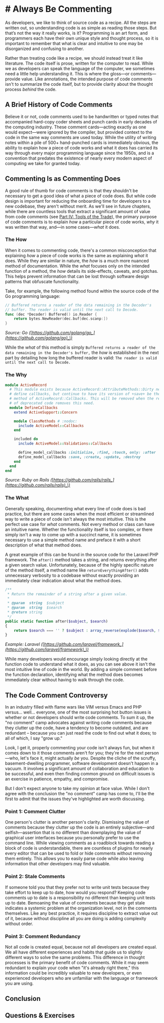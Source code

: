# \# Always Be Commenting

As developers, we like to think of source code as a recipe. All the steps are written out, so understanding code is as simple as reading those steps. But that’s not the way it really works, is it? Programming is an art form, and programmers each have their own unique style and thought process, so it is important to remember that what is clear and intuitive to one may be disorganized and confusing to another.

Rather than treating code like a recipe, we should instead treat it like literature. The code itself is prose, written for the computer to read. While we as developers can speak the language of the computer, we sometimes need a little help understanding it. This is where the gloss—or comments—provide value. Like annotations, the intended purpose of code comments isn't to summarize the code itself, but to provide clarity about the thought process _behind_ the code.

## A Brief History of Code Comments

Believe it or not, code comments used to be handwritten or typed notes that accompanied hard-copy coder sheets and punch cards in early decades of the computing industry. These comment cards—acting exactly as one would expect—were ignored by the compiler, but provided context to the code in the same way comments are used today. While the utility of writing notes within a pile of 500+ hand-punched cards is immediately obvious, the ability to explain how a piece of code works and what it does has carried its way through every major programming language since the 1950s, and is a convention that predates the existence of nearly every modern aspect of computing we take for granted today.

## Commenting Is as Commenting Does

A good rule of thumb for code comments is that they shouldn't be necessary to get a good idea of what a piece of code does. But while code design is important for reducing the onboarding time for developers to a new codebase, they aren't without merit. As we'll see in future chapters, while there are countless tools that extract a significant amount of value from code comments \(see [Part IV: Tools of the Trade](//13-tools-of-the-trade.md)\), the primary purpose of code comments is to explain _how_ a particular piece of code works, _why_ it was written that way, and—in some cases—_what_ it does.

### The How

When it comes to commenting code, there's a common misconception that explaining _how_ a piece of code works is the same as explaining _what_ it does. While they are similar in nature, the _how_ is a much more nuanced method of documentation. While the _what_ focuses only on the intended function of a method, the _how_ details its side-effects, caveats, and gotchas. This helps prevent information that can be lost through software design patterns that obfuscate functionality.

Take, for example, the following method found within the source code of the Go programming language:

```go
// Buffered returns a reader of the data remaining in the Decoder's
// buffer. The reader is valid until the next call to Decode.
func (dec *Decoder) Buffered() io.Reader {
    return bytes.NewReader(dec.buf[dec.scanp:])
}
```

_Source: Go \(_[_https://github.com/golang/go_](https://github.com/golang/go)_\)_

While the _what_ of this method is simply `Buffered returns a reader of the data remaining in the Decoder's buffer,`  the _how_ is established in the next part by detailing how long the buffered reader is valid: `The reader is valid until the next call to Decode.`

### The Why

```ruby
module ActiveRecord
  # This module exists because ActiveRecord::AttributeMethods::Dirty needs to
  # define callbacks, but continue to have its version of +save+ be the super
  # method of ActiveRecord::Callbacks. This will be removed when the removal
  # of deprecated code removes this need.
  module DefineCallbacks
    extend ActiveSupport::Concern

    module ClassMethods # :nodoc:
      include ActiveModel::Callbacks
    end

    included do
      include ActiveModel::Validations::Callbacks

      define_model_callbacks :initialize, :find, :touch, only: :after
      define_model_callbacks :save, :create, :update, :destroy
    end
  end
end
```

_Source: Ruby on Rails \(_[_https://github.com/rails/rails_](https://github.com/rails/rails)_\)_

### The What

Generally speaking, documenting what every line of code does is bad practice, but there are some cases when the most efficient or streamlined way to write a piece of code isn't always the most intuitive. This is the perfect use case for _what_ comments. Not every method or class can have an intuitive name. Whether the functionality itself is too complex, or there simply isn't a way to come up with a succinct name, it is sometimes necessary to use a simple method name and preface it with a short description of what that method does.

A great example of this can be found in the source code for the Laravel PHP framework. The `after()` method takes a string, and returns everything after a given search value. Unfortunately, because of the highly specific nature of the method itself, a method name like `returnEverythingAfter()` adds unnecessary verbosity to a codebase without exactly providing an immediately clear indication about what the method does.

```php
/**
 * Return the remainder of a string after a given value.
 *
 * @param  string  $subject
 * @param  string  $search
 * @return string
 */
public static function after($subject, $search)
{
    return $search === '' ? $subject : array_reverse(explode($search, $subject, 2))[0];
}
```

_Example: Laravel \(_[_https://github.com/laravel/framework_](https://github.com/laravel/framework)_\)_

While many developers would encourage simply looking directly at the function code to understand what it does, as you can see above it isn't the most intuitive line of code in the world. By adding a simple comment before the function declaration, identifying what the method does becomes immediately clear without having to walk through the code.

## The Code Comment Controversy

In an industry filled with flame wars like VIM versus Emacs and PHP versus... well... everyone, one of the most surprising hot button issues is whether or not developers should write code comments. To sum it up, the "no comment" camp advocates against writing code comments because they clutter up the code, have a tendency to become outdated, and are redundant – because you can just read the code to find out what it does; to all of which, I say "grow up."

Look, I get it, properly commenting your code isn't always fun, but when it comes down to it those comments aren't for you; they're for the next person—who, let's face it, might actually _be_ you. Despite the cliche of the scruffy, basement-dwelling programmer, software development doesn't happen in a vacuum. It involves a significant amount of collaboration and education to be successful, and even then finding common ground on difficult issues is an exercise in patience, empathy, and compromise.

But I don't expect anyone to take my opinion at face value. While I don't agree with the conclusion the "no comment" camp has come to, I'll be the first to admit that the issues they've highlighted are worth discussing.

### Point 1: Comment Clutter

One person's clutter is another person's clarity. Dismissing the value of comments because they clutter up the code is an entirely subjective—and selfish—assertion that is no different than downplaying the value of graphical user interfaces because you personally prefer to use the command line. While viewing comments as a roadblock towards reading a block of code is understandable, there are countless of plugins for nearly every editor that can be used to fold or hide comments without removing them entirely. This allows you to easily parse code while also leaving information that other developers may find valuable.

### Point 2: Stale Comments

If someone told you that they prefer not to write unit tests because they take effort to keep up to date, how would you respond? Keeping code comments up to date is a responsibility no different than keeping unit tests up to date. Bemoaning the value of comments because they get stale indicates a systemic problem at the organization level, not in the comments themselves. Like any best practice, it requires discipline to extract value out of it, because without discipline all you are doing is adding complexity without order.

### Point 3: Comment Redundancy

Not all code is created equal, because not all developers are created equal. We all have different experiences and habits that guide us to slightly different ways to solve the same problems. This difference in thought processes is the primary benefit of code comments. While it may seem redundant to explain your code when "it's already right there," this information could be incredibly valuable to new developers, or even experienced developers who are unfamiliar with the language or framework you are using.

## Conclusion

## Questions & Exercises



